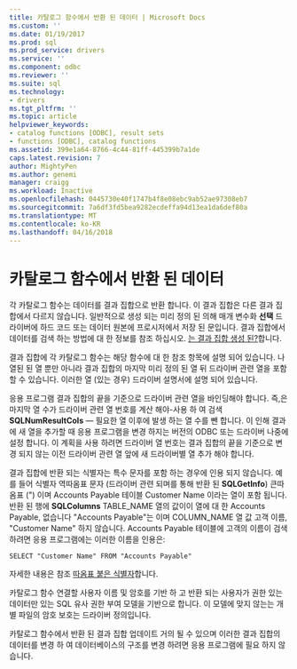 ```yaml
---
title: 카탈로그 함수에서 반환 된 데이터 | Microsoft Docs
ms.custom: ''
ms.date: 01/19/2017
ms.prod: sql
ms.prod_service: drivers
ms.service: ''
ms.component: odbc
ms.reviewer: ''
ms.suite: sql
ms.technology:
- drivers
ms.tgt_pltfrm: ''
ms.topic: article
helpviewer_keywords:
- catalog functions [ODBC], result sets
- functions [ODBC], catalog functions
ms.assetid: 399e1a64-8766-4c44-81ff-445399b7a1de
caps.latest.revision: 7
author: MightyPen
ms.author: genemi
manager: craigg
ms.workload: Inactive
ms.openlocfilehash: 0445730e40f1747b4f8e08ebc9ab52ae97308eb7
ms.sourcegitcommit: 7a6df3fd5bea9282ecdeffa94d13ea1da6def80a
ms.translationtype: MT
ms.contentlocale: ko-KR
ms.lasthandoff: 04/16/2018
---
```

# <a name="data-returned-by-catalog-functions"></a>카탈로그 함수에서 반환 된 데이터
각 카탈로그 함수는 데이터를 결과 집합으로 반환 합니다. 이 결과 집합은 다른 결과 집합에서 다르지 않습니다. 일반적으로 생성 되는 미리 정의 된 의해 매개 변수화 **선택** 드라이버에 하드 코드 또는 데이터 원본에 프로시저에서 저장 된 문입니다. 결과 집합에서 데이터를 검색 하는 방법에 대 한 정보를 참조 하십시오. [는 결과 집합 생성 된?](../../../odbc/reference/develop-app/was-a-result-set-created.md)합니다.  
  
 결과 집합에 각 카탈로그 함수는 해당 함수에 대 한 참조 항목에 설명 되어 있습니다. 나열된 된 열 뿐만 아니라 결과 집합의 마지막 미리 정의 된 열 뒤 드라이버 관련 열을 포함할 수 있습니다. 이러한 열 (있는 경우) 드라이버 설명서에 설명 되어 있습니다.  
  
 응용 프로그램 결과 집합의 끝을 기준으로 드라이버 관련 열을 바인딩해야 합니다. 즉,은 마지막 열 수가 드라이버 관련 열 번호를 계산 해야-사용 하 여 검색 **SQLNumResultCols** — 필요한 열 이후에 발생 하는 열 수를 뺀 합니다. 이 인해 결과에 새 열을 추가할 때 응용 프로그램을 변경 하지는 버전의 ODBC 또는 드라이버 나중에 설정 합니다. 이 계획을 사용 하려면 드라이버 열 번호는 결과 집합의 끝을 기준으로 변경 되지 않는 이전 드라이버 관련 열 앞에 새 드라이버별 열 추가 해야 합니다.  
  
 결과 집합에 반환 되는 식별자는 특수 문자를 포함 하는 경우에 인용 되지 않습니다. 예를 들어 식별자 역따옴표 문자 (드라이버 관련 되며를 통해 반환 된 **SQLGetInfo**) 큰따옴표 (") 이며 Accounts Payable 테이블 Customer Name 이라는 열이 포함 됩니다. 반환 된 행에 **SQLColumns** TABLE_NAME 열의 값이이 열에 대 한 Accounts Payable, 없습니다 "Accounts Payable"는 이며 COLUMN_NAME 열 값 고객 이름, "Customer Name" 하지 않습니다. Accounts Payable 테이블에 고객의 이름이 검색 하려면 응용 프로그램에는 이러한 이름을 인용은:  
  
```  
SELECT "Customer Name" FROM "Accounts Payable"  
```  
  
 자세한 내용은 참조 [따옴표 붙은 식별자](../../../odbc/reference/develop-app/quoted-identifiers.md)합니다.  
  
 카탈로그 함수 연결할 사용자 이름 및 암호를 기반 하 고 반환 되는 사용자가 권한 있는 데이터만 있는 SQL 유사 권한 부여 모델을 기반으로 합니다. 이 모델에 맞지 않는는 개별 파일의 암호 보호는 드라이버 정의입니다.  
  
 카탈로그 함수에서 반환 된 결과 집합 업데이트 거의 될 수 있으며 이러한 결과 집합의 데이터를 변경 하 여 데이터베이스의 구조를 변경 하려면 응용 프로그램에 필요 하지 않습니다.
